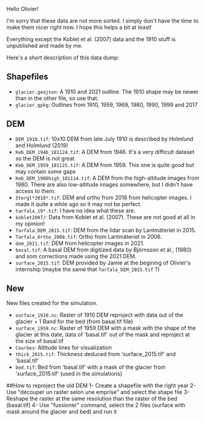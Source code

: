 Hello Olivier!

I'm sorry that these data are not more sorted. I simply don't have the time to make them nicer right now. I hope this helps a bit at least!

Everything except the Koblet et al. (2007) data and the 1910 stuff is unpublished and made by me.

Here's a short description of this data dump:

## Shapefiles

- `glacier.geojson`: A 1910 and 2021 outline. The 1910 shape may be newer than in the other file, so use that.
- `glacier.gpkg`: Outlines from 1910, 1959, 1969, 1980, 1990, 1999 and 2017

## DEM

- `DEM_1910.tif`: 10x10 DEM from late July 1910 is described by Holmlund and Holmlund (2019)
- `Keb_DEM_1946_181124.tif`: A DEM from 1946. It's a very difficult dataset so the DEM is not great
- `Keb_DEM_1959_181125.tif`: A DEM from 1959. This one is quite good but may contain some gaps
- `Keb_DEM_1980high_181114.tif`: A DEM from the high-altitude images from 1980. There are also low-altitude images somewhere, but I didn't have access to them.
- `Storgl*2018*.tif`: DEM and ortho from 2018 from helicopter images. I made it quite a while ago so it may not be perfect.
- `tarfala_19*.tif`: I have no idea what these are.
- `koblet2007/`: Data from Koblet et al. (2007). These are not good at all in my opinion!
- `Tarfala_DEM_2015.tif`: DEM from the lidar scan by Lantmäteriet in 2015.
- `Tarfala_Ortho_2008.tif`: Ortho from Lantmäteriet in 2008.
- `dem_2021.tif`: DEM from helicopter images in 2021.
- `basal.tif`: A basal DEM from digitized data by Björnsson et al., (1980) and som corrections made using the 2021 DEM.
- `surface_2015.tif`: DEM provided by Jamie at the begining of Olivier's internship (maybe the same that `Tarfala_DEM_2015.tif` ?)

## New

New files created for the simulation.
- `surface_1910.nc`: Raster of 1910 DEM reproject with data out of the glacier + 1 Band for the bed (from basal.tif file)
- `surface_1959.nc`: Raster of 1959 DEM with a mask with the shape of the glacier at this date, data of 'basal.tif' out of the mask and reproject at the size of basal.tif
- `Courbes`: Altitude lines for visualization
- `thick_2015.tif`: Thickness deduced from 'surface_2015.tif' and 'basal.tif'
- `bed.tif`: Bed from 'basal.tif' with a mask of the glacier from 'surface_2015.tif' (used in the simulations)

##How to reproject the old DEM
1- Create a shapefile with the right year
2- Use "découper un raster selon une emprise" and select the shape file
3- Reshape the raster at the same resolution than the raster of the bed (basal.tif)
4- Use "fussioner" command, select the 2 files (surface with mask around the glacier and bed) and run it
